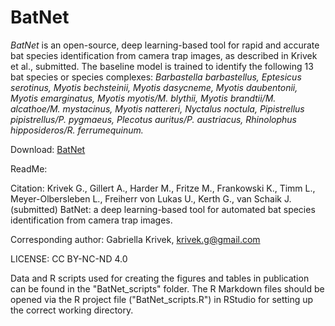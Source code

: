 # BatNet

*BatNet* is an open-source, deep learning-based tool for rapid and accurate bat species identification from camera trap images, as described in Krivek et al., submitted. The baseline model is trained to identify the following 13 bat species or species complexes: *Barbastella barbastellus, Eptesicus serotinus, Myotis bechsteinii, Myotis dasycneme, Myotis daubentonii, Myotis emarginatus, Myotis myotis/M. blythii, Myotis brandtii/M. alcathoe/M. mystacinus, Myotis nattereri, Nyctalus noctula, Pipistrellus pipistrellus/P. pygmaeus, Plecotus auritus/P. austriacus, Rhinolophus hipposideros/R. ferrumequinum.*

Download: [BatNet](https://github.com/GabiK-bat/BatNet/releases/download/v2022-12-13/2022-12-13_16h02m33s_BatDetector.zip)

ReadMe:


Citation:
Krivek G., Gillert A., Harder M., Fritze M., Frankowski K., Timm L., Meyer-Olbersleben L., Freiherr von Lukas U., Kerth G., van Schaik J. (submitted) BatNet: a deep learning-based tool for automated bat species identification from camera trap images.

Corresponding author: Gabriella Krivek, krivek.g@gmail.com

LICENSE: CC BY-NC-ND 4.0


Data and R scripts used for creating the figures and tables in publication can be found in the "BatNet_scripts" folder. 
The R Markdown files should be opened via the R project file ("BatNet_scripts.R") in RStudio for setting up the correct working directory.



